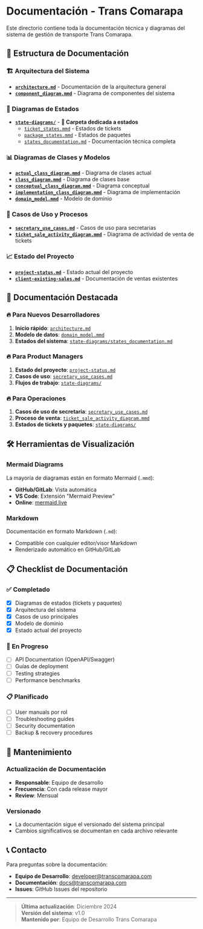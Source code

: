 # Documentación - Trans Comarapa

Este directorio contiene toda la documentación técnica y diagramas del sistema de gestión de transporte Trans Comarapa.

## 📁 Estructura de Documentación

### 🏗️ Arquitectura del Sistema
- **[`architecture.md`](./architecture.md)** - Documentación de la arquitectura general
- **[`component_diagram.mmd`](./component_diagram.mmd)** - Diagrama de componentes del sistema

### 🔄 Diagramas de Estados
- **[`state-diagrams/`](./state-diagrams/)** - **📂 Carpeta dedicada a estados**
  - [`ticket_states.mmd`](./state-diagrams/ticket_states.mmd) - Estados de tickets
  - [`package_states.mmd`](./state-diagrams/package_states.mmd) - Estados de paquetes
  - [`states_documentation.md`](./state-diagrams/states_documentation.md) - Documentación técnica completa

### 📊 Diagramas de Clases y Modelos
- **[`actual_class_diagram.mmd`](./actual_class_diagram.mmd)** - Diagrama de clases actual
- **[`class_diagram.mmd`](./class_diagram.mmd)** - Diagrama de clases base
- **[`conceptual_class_diagram.mmd`](./conceptual_class_diagram.mmd)** - Diagrama conceptual
- **[`implementation_class_diagram.mmd`](./implementation_class_diagram.mmd)** - Diagrama de implementación
- **[`domain_model.mmd`](./domain_model.mmd)** - Modelo de dominio

### 🎯 Casos de Uso y Procesos
- **[`secretary_use_cases.md`](./secretary_use_cases.md)** - Casos de uso para secretarias
- **[`ticket_sale_activity_diagram.mmd`](./ticket_sale_activity_diagram.mmd)** - Diagrama de actividad de venta de tickets

### 📈 Estado del Proyecto
- **[`project-status.md`](./project-status.md)** - Estado actual del proyecto
- **[`client-existing-sales.md`](./client-existing-sales.md)** - Documentación de ventas existentes

## 🎯 Documentación Destacada

### 🔥 Para Nuevos Desarrolladores
1. **Inicio rápido**: [`architecture.md`](./architecture.md)
2. **Modelo de datos**: [`domain_model.mmd`](./domain_model.mmd)
3. **Estados del sistema**: [`state-diagrams/states_documentation.md`](./state-diagrams/states_documentation.md)

### 🔥 Para Product Managers
1. **Estado del proyecto**: [`project-status.md`](./project-status.md)
2. **Casos de uso**: [`secretary_use_cases.md`](./secretary_use_cases.md)
3. **Flujos de trabajo**: [`state-diagrams/`](./state-diagrams/)

### 🔥 Para Operaciones
1. **Casos de uso de secretaria**: [`secretary_use_cases.md`](./secretary_use_cases.md)
2. **Proceso de venta**: [`ticket_sale_activity_diagram.mmd`](./ticket_sale_activity_diagram.mmd)
3. **Estados de tickets y paquetes**: [`state-diagrams/`](./state-diagrams/)

## 🛠️ Herramientas de Visualización

### Mermaid Diagrams
La mayoría de diagramas están en formato Mermaid (`.mmd`):
- **GitHub/GitLab**: Vista automática
- **VS Code**: Extensión "Mermaid Preview"
- **Online**: [mermaid.live](https://mermaid.live/)

### Markdown
Documentación en formato Markdown (`.md`):
- Compatible con cualquier editor/visor Markdown
- Renderizado automático en GitHub/GitLab

## 📋 Checklist de Documentación

### ✅ Completado
- [x] Diagramas de estados (tickets y paquetes)
- [x] Arquitectura del sistema
- [x] Casos de uso principales
- [x] Modelo de dominio
- [x] Estado actual del proyecto

### 🚧 En Progreso
- [ ] API Documentation (OpenAPI/Swagger)
- [ ] Guías de deployment
- [ ] Testing strategies
- [ ] Performance benchmarks

### 📋 Planificado
- [ ] User manuals por rol
- [ ] Troubleshooting guides
- [ ] Security documentation
- [ ] Backup & recovery procedures

## 🔄 Mantenimiento

### Actualización de Documentación
- **Responsable**: Equipo de desarrollo
- **Frecuencia**: Con cada release mayor
- **Review**: Mensual

### Versionado
- La documentación sigue el versionado del sistema principal
- Cambios significativos se documentan en cada archivo relevante

## 📞 Contacto

Para preguntas sobre la documentación:
- **Equipo de Desarrollo**: developer@transcomarapa.com
- **Documentación**: docs@transcomarapa.com
- **Issues**: GitHub Issues del repositorio

---

> **Última actualización**: Diciembre 2024  
> **Versión del sistema**: v1.0  
> **Mantenido por**: Equipo de Desarrollo Trans Comarapa